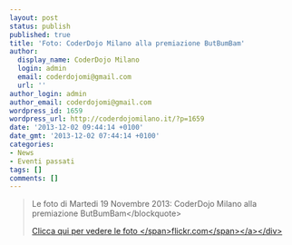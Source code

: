 ```yaml
---
layout: post
status: publish
published: true
title: 'Foto: CoderDojo Milano alla premiazione ButBumBam'
author:
  display_name: CoderDojo Milano
  login: admin
  email: coderdojomi@gmail.com
  url: ''
author_login: admin
author_email: coderdojomi@gmail.com
wordpress_id: 1659
wordpress_url: http://coderdojomilano.it/?p=1659
date: '2013-12-02 09:44:14 +0100'
date_gmt: '2013-12-02 07:44:14 +0100'
categories:
- News
- Eventi passati
tags: []
comments: []
---
```

<blockquote>Le foto di Martedi 19 Novembre 2013: CoderDojo Milano alla premiazione ButBumBam<&#47;blockquote></p>
<div class="flickr"><a href="http:&#47;&#47;www.flickr.com&#47;photos&#47;98942956@N02&#47;sets&#47;72157638012035863&#47;" target="_blank"><img alt="" src="http:&#47;&#47;coderdojomilano.it&#47;wp-content&#47;uploads&#47;2013&#47;12&#47;bitbumbam.jpg" &#47;><span class="flickrText">Clicca qui per vedere le foto <&#47;span><span class="flickrName">flickr.com<&#47;span><&#47;a><&#47;div></p>
